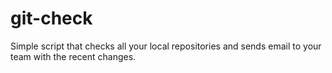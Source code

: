 git-check
=========

Simple script that checks all your local repositories and sends email to your team with the recent changes.
